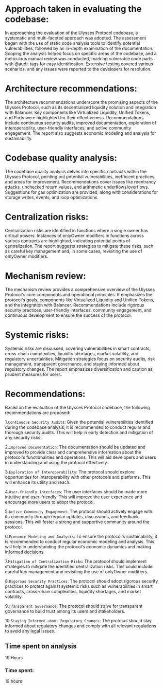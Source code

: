 # Approach taken in evaluating the codebase:
In approaching the evaluation of the Ulysses Protocol codebase, a systematic and multi-faceted approach was adopted. The assessment began with the use of static code analysis tools to identify potential vulnerabilities, followed by an in-depth examination of the documentation. Scoping the analysis helped focus on specific areas of the codebase, and a meticulous manual review was conducted, marking vulnerable code parts with @audit tags for easy identification. Extensive testing covered various scenarios, and any issues were reported to the developers for resolution.

# Architecture recommendations:
The architecture recommendations underscore the promising aspects of the Ulysses Protocol, such as its decentralized liquidity solution and integration with Balancer. Key components like Virtualized Liquidity, Unified Tokens, and Ports were highlighted for their effectiveness. Recommendations include continuous security audits, improved documentation, exploration of interoperability, user-friendly interfaces, and active community engagement. The report also suggests economic modeling and analysis for sustainability.

# Codebase quality analysis:
The codebase quality analysis delves into specific contracts within the Ulysses Protocol, pointing out potential vulnerabilities, inefficient practices, and areas for improvement. Recommendations cover issues like reentrancy attacks, unchecked return values, and arithmetic underflows/overflows. Suggestions for gas optimization are provided, along with considerations for storage writes, events, and loop optimizations.

# Centralization risks:
Centralization risks are identified in functions where a single owner has critical powers. Instances of onlyOwner modifiers in functions across various contracts are highlighted, indicating potential points of centralization. The report suggests strategies to mitigate these risks, such as careful key management and, in some cases, revisiting the use of onlyOwner modifiers.

# Mechanism review:
The mechanism review provides a comprehensive overview of the Ulysses Protocol's core components and operational principles. It emphasizes the protocol's goals, components like Virtualized Liquidity and Unified Tokens, and the integration with Balancer. Recommendations include rigorous security practices, user-friendly interfaces, community engagement, and continuous development to ensure the success of the protocol.

# Systemic risks:
Systemic risks are discussed, covering vulnerabilities in smart contracts, cross-chain complexities, liquidity shortages, market volatility, and regulatory uncertainties. Mitigation strategies focus on security audits, risk management, transparent governance, and staying informed about regulatory changes. The report emphasizes diversification and caution as prudent measures for users.

# Recommendations:
Based on the evaluation of the Ulysses Protocol codebase, the following recommendations are proposed:

1.`Continuous Security Audits`: Given the potential vulnerabilities identified during the codebase analysis, it is recommended to conduct regular and thorough security audits. This will help in early detection and mitigation of any security risks.

2.`Improved Documentation`: The documentation should be updated and improved to provide clear and comprehensive information about the protocol's functionalities and operations. This will aid developers and users in understanding and using the protocol effectively.

3.`Exploration of Interoperability`: The protocol should explore opportunities for interoperability with other protocols and platforms. This will enhance its utility and reach.

4.`User-friendly Interfaces`: The user interfaces should be made more intuitive and user-friendly. This will improve the user experience and encourage more users to adopt the protocol.

5.`Active Community Engagement`: The protocol should actively engage with its community through regular updates, discussions, and feedback sessions. This will foster a strong and supportive community around the protocol.

6.`Economic Modeling and Analysis`: To ensure the protocol's sustainability, it is recommended to conduct regular economic modeling and analysis. This will help in understanding the protocol's economic dynamics and making informed decisions.

7.`Mitigation of Centralization Risks`: The protocol should implement strategies to mitigate the identified centralization risks. This could include careful key management and revisiting the use of onlyOwner modifiers.

8.`Rigorous Security Practices`: The protocol should adopt rigorous security practices to protect against systemic risks such as vulnerabilities in smart contracts, cross-chain complexities, liquidity shortages, and market volatility.

9.`Transparent Governance`: The protocol should strive for transparent governance to build trust among its users and stakeholders.

10.`Staying Informed about Regulatory Changes`: The protocol should stay informed about regulatory changes and comply with all relevant regulations to avoid any legal issues.

## Time spent on analysis
19 Hours

### Time spent:
19 hours